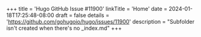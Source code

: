 +++
title = 'Hugo GitHub Issue #11900'
linkTitle = 'Home'
date = 2024-01-18T17:25:48-08:00
draft = false
details = 'https://github.com/gohugoio/hugo/issues/11900'
description = "Subfolder isn't created when there's no _index.md"
+++
